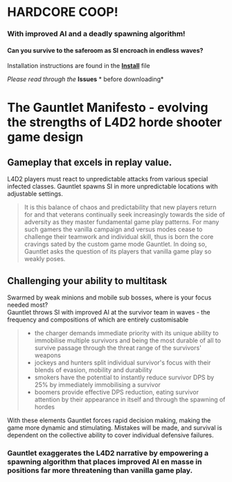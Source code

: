 # HARDCORE COOP!  
  
### With improved AI and a deadly spawning algorithm!  

#### Can you survive to the saferoom as SI encroach in endless waves?  

Installation instructions are found in the 
**[Install](/INSTALL.md)** file  

*Please read through the* **Issues** * before downloading*  
# The Gauntlet Manifesto - evolving the strengths of L4D2 horde shooter game design


## Gameplay that excels in replay value. 

L4D2 players must react to unpredictable attacks from various special infected classes. 
Gauntlet spawns SI in more unpredictable locations with adjustable settings.

>It is this balance of chaos and predictability that new players return for and that veterans continually seek increasingly towards the side of adversity as they master fundamental game play patterns. For many such gamers the vanilla campaign and versus modes cease to challenge their teamwork and individual skill, thus is born the core cravings sated by the custom game mode Gauntlet. In doing so, Gauntlet asks the question of its players that vanilla game play so weakly poses.  
 
## Challenging your ability to multitask

Swarmed by weak minions and mobile sub bosses, where is your focus needed most?  
Gauntlet throws SI with improved AI at the survivor team in waves - the frequency and compositions of which are entirely customisable
  
> - the charger demands immediate priority with its unique ability to immobilise multiple survivors and being the most durable of all to survive passage through the threat range of the survivors' weapons  
> - jockeys and hunters split individual survivor's focus with their blends of evasion, mobility and durability  
> - smokers have the potential to instantly reduce survivor DPS by 25% by immediately immobilising a survivor  
> - boomers provide effective DPS reduction, eating survivor attention by their appearance in itself and through the spawning of hordes

With these elements Gauntlet forces rapid decision making, making the game more dynamic and stimulating. 
Mistakes will be made, and survival is dependent on the collective ability to cover individual defensive failures. 

### Gauntlet exaggerates the L4D2 narrative by empowering a spawning algorithm that places improved AI en masse in positions far more threatening than vanilla game play.

